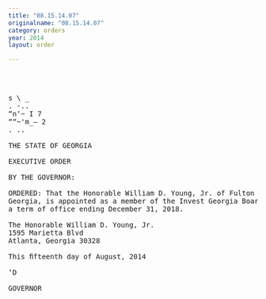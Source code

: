 ```yaml
---
title: "08.15.14.07"
originalname: "08.15.14.07"
category: orders
year: 2014
layout: order

---
```

<pre>
    
 

s \ _
. -..
“n‘~ I 7
““~'m_— 2
. ..

THE STATE OF GEORGIA

EXECUTIVE ORDER

BY THE GOVERNOR:

ORDERED: That the Honorable William D. Young, Jr. of Fulton County,
Georgia, is appointed as a member of the Invest Georgia Board, for
a term of office ending December 31, 2018.

The Honorable William D. Young, Jr.
1595 Marietta Blvd
Atlanta, Georgia 30328

This ﬁfteenth day of August, 2014

‘D

GOVERNOR

</pre>
